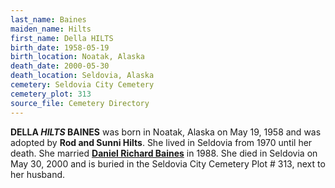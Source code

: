 ```yaml
---
last_name: Baines
maiden_name: Hilts
first_name: Della HILTS
birth_date: 1958-05-19
birth_location: Noatak, Alaska
death_date: 2000-05-30
death_location: Seldovia, Alaska
cemetery: Seldovia City Cemetery
cemetery_plot: 313
source_file: Cemetery Directory
---
```


**DELLA *HILTS* BAINES** was born in Noatak, Alaska on May 19, 1958 and was adopted by **Rod and Sunni Hilts**. She lived in Seldovia from
1970 until her death. She married **[Daniel Richard Baines](./Baines_Daniel_Richard.md)** in 1988. 
She died in Seldovia on May 30, 2000 and is buried in the Seldovia City Cemetery Plot # 313, next to her husband.


